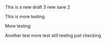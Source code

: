 This is a new draft 3 new save 2

This is more testing

More testing

Another test more test still testing just checking